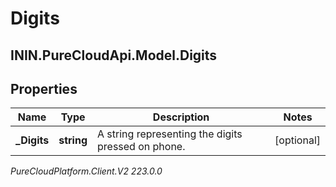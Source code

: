 # Digits

## ININ.PureCloudApi.Model.Digits

## Properties

|Name | Type | Description | Notes|
|------------ | ------------- | ------------- | -------------|
| **_Digits** | **string** | A string representing the digits pressed on phone. | [optional] |



_PureCloudPlatform.Client.V2 223.0.0_
